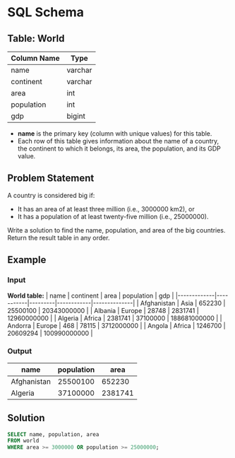 # SQL Schema

## Table: World
| Column Name | Type    |
|-------------|---------|
| name        | varchar |
| continent   | varchar |
| area        | int     |
| population  | int     |
| gdp         | bigint  |

- **name** is the primary key (column with unique values) for this table.
- Each row of this table gives information about the name of a country, the continent to which it belongs, its area, the population, and its GDP value.

## Problem Statement

A country is considered big if:
- It has an area of at least three million (i.e., 3000000 km2), or
- It has a population of at least twenty-five million (i.e., 25000000).

Write a solution to find the name, population, and area of the big countries. Return the result table in any order.

## Example

### Input

**World table:**
| name        | continent | area    | population | gdp          |
|-------------|-----------|---------|------------|--------------|
| Afghanistan | Asia      | 652230  | 25500100   | 20343000000  |
| Albania     | Europe    | 28748   | 2831741    | 12960000000  |
| Algeria     | Africa    | 2381741 | 37100000   | 188681000000 |
| Andorra     | Europe    | 468     | 78115      | 3712000000   |
| Angola      | Africa    | 1246700 | 20609294   | 100990000000 |

### Output

| name        | population | area    |
|-------------|------------|---------|
| Afghanistan | 25500100   | 652230  |
| Algeria     | 37100000   | 2381741 |

## Solution

```sql
SELECT name, population, area
FROM world 
WHERE area >= 3000000 OR population >= 25000000;
